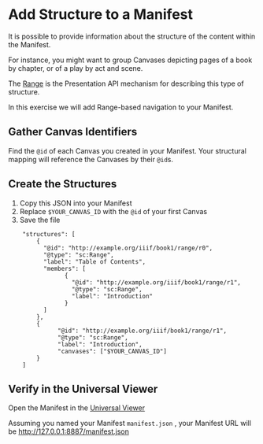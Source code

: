 # Add Structure to a Manifest

It is possible to provide information about the structure of the content within the Manifest. 

For instance, you might want to group Canvases depicting pages of a book by chapter, or of a play by act and scene.

The  [Range](https://iiif.io/api/presentation/2.1/#range) is the Presentation API mechanism for describing this type of structure.

In this exercise we will add Range-based navigation to your Manifest.

## Gather Canvas Identifiers

Find the `@id` of each Canvas you created in your Manifest.  Your structural mapping will reference the Canvases by their `@id`s.

## Create the Structures 

1. Copy this JSON into your Manifest
1. Replace `$YOUR_CANVAS_ID` with the `@id` of your first Canvas
1. Save the file

```
	"structures": [
		{
		  "@id": "http://example.org/iiif/book1/range/r0",
		  "@type": "sc:Range",
		  "label": "Table of Contents",
		  "members": [
				{
				  "@id": "http://example.org/iiif/book1/range/r1",
				  "@type": "sc:Range",
				  "label": "Introduction"
				}
		  ]
		},
		{
			  "@id": "http://example.org/iiif/book1/range/r1",
			  "@type": "sc:Range",
			  "label": "Introduction",
			  "canvases": ["$YOUR_CANVAS_ID"]
		}
	]
```

## Verify in the Universal Viewer

Open the Manifest in the [Universal Viewer](http://universalviewer.io)

Assuming you named your Manifest `manifest.json` , your Manifest URL will be http://127.0.0.1:8887/manifest.json
